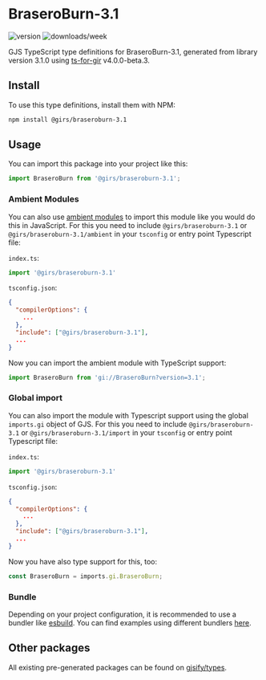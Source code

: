 
# BraseroBurn-3.1

![version](https://img.shields.io/npm/v/@girs/braseroburn-3.1)
![downloads/week](https://img.shields.io/npm/dw/@girs/braseroburn-3.1)


GJS TypeScript type definitions for BraseroBurn-3.1, generated from library version 3.1.0 using [ts-for-gir](https://github.com/gjsify/ts-for-gir) v4.0.0-beta.3.


## Install

To use this type definitions, install them with NPM:
```bash
npm install @girs/braseroburn-3.1
```

## Usage

You can import this package into your project like this:
```ts
import BraseroBurn from '@girs/braseroburn-3.1';
```

### Ambient Modules

You can also use [ambient modules](https://github.com/gjsify/ts-for-gir/tree/main/packages/cli#ambient-modules) to import this module like you would do this in JavaScript.
For this you need to include `@girs/braseroburn-3.1` or `@girs/braseroburn-3.1/ambient` in your `tsconfig` or entry point Typescript file:

`index.ts`:
```ts
import '@girs/braseroburn-3.1'
```

`tsconfig.json`:
```json
{
  "compilerOptions": {
    ...
  },
  "include": ["@girs/braseroburn-3.1"],
  ...
}
```

Now you can import the ambient module with TypeScript support: 

```ts
import BraseroBurn from 'gi://BraseroBurn?version=3.1';
```

### Global import

You can also import the module with Typescript support using the global `imports.gi` object of GJS.
For this you need to include `@girs/braseroburn-3.1` or `@girs/braseroburn-3.1/import` in your `tsconfig` or entry point Typescript file:

`index.ts`:
```ts
import '@girs/braseroburn-3.1'
```

`tsconfig.json`:
```json
{
  "compilerOptions": {
    ...
  },
  "include": ["@girs/braseroburn-3.1"],
  ...
}
```

Now you have also type support for this, too:

```ts
const BraseroBurn = imports.gi.BraseroBurn;
```

### Bundle

Depending on your project configuration, it is recommended to use a bundler like [esbuild](https://esbuild.github.io/). You can find examples using different bundlers [here](https://github.com/gjsify/ts-for-gir/tree/main/examples).

## Other packages

All existing pre-generated packages can be found on [gjsify/types](https://github.com/gjsify/types).

